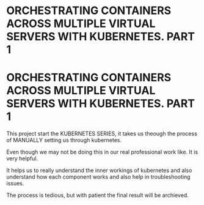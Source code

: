 # ORCHESTRATING CONTAINERS ACROSS MULTIPLE VIRTUAL SERVERS WITH KUBERNETES. PART 1
# ORCHESTRATING CONTAINERS ACROSS MULTIPLE VIRTUAL SERVERS WITH KUBERNETES. PART 1

This project start the KUBERNETES SERIES, it takes us theough the process of MANUALLY setting us through kubernetes.

Even though we may not be doing this in our real professional work like. It is very helpful. 

It helps us to really understand the inner workings of kubernetes and also understand how each component works and also help in troubleshooting issues.

The process is tedious, but with patient the final result will be archieved.